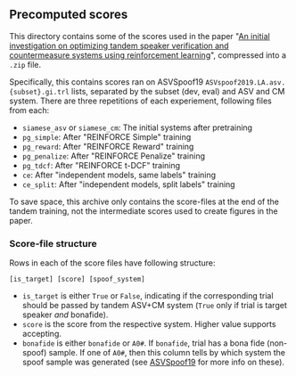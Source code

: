 ## Precomputed scores

This directory contains some of the scores used in the paper "[An initial investigation on optimizing tandem speaker verification and countermeasure systems using reinforcement learning](https://arxiv.org/abs/2002.03801)", compressed into a `.zip` file.

Specifically, this contains scores ran on ASVSpoof19 `ASVspoof2019.LA.asv.{subset}.gi.trl` lists, separated by the subset (dev, eval) and ASV and CM system. There are three repetitions of each experiement, following files from each:

* `siamese_asv` or `siamese_cm`: The initial systems after pretraining
* `pg_simple`: After "REINFORCE Simple" training
* `pg_reward`: After "REINFORCE Reward" training
* `pg_penalize`: After "REINFORCE Penalize" training
* `pg_tdcf`: After "REINFORCE t-DCF" training
* `ce`: After "independent models, same labels" training
* `ce_split`: After "independent models, split labels" training

To save space, this archive only contains the score-files at the end of the tandem training, not the intermediate scores used to create figures
in the paper.

### Score-file structure

Rows in each of the score files have following structure:

```
[is_target] [score] [spoof_system]
```

* `is_target` is either `True` or `False`, indicating if the corresponding trial should be passed by tandem ASV+CM system (`True` only if trial is target speaker _and_ bonafide). 
* `score` is the score from the respective system. Higher value supports accepting.
* `bonafide` is either `bonafide` or `A0#`. If `bonafide`, trial has a bona fide (non-spoof) sample. If one of `A0#`, then this column tells by which system the spoof sample was generated (see [ASVSpoof19](https://datashare.is.ed.ac.uk/bitstream/handle/10283/3336/asvspoof2019_Interspeech2019_submission.pdf?sequence=2&isAllowed=y) for more info on these).
